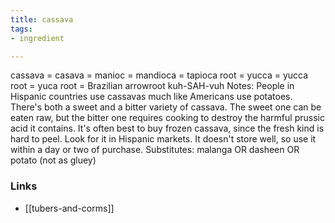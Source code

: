 ```yaml
---
title: cassava
tags:
- ingredient

---
```

cassava = casava = manioc = mandioca = tapioca root = yucca = yucca root = yuca root = Brazilian arrowroot kuh-SAH-vuh Notes: People in Hispanic countries use cassavas much like Americans use potatoes. There's both a sweet and a bitter variety of cassava. The sweet one can be eaten raw, but the bitter one requires cooking to destroy the harmful prussic acid it contains. It's often best to buy frozen cassava, since the fresh kind is hard to peel. Look for it in Hispanic markets. It doesn't store well, so use it within a day or two of purchase. Substitutes: malanga OR dasheen OR potato (not as gluey)

### Links

* [[tubers-and-corms]]

